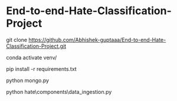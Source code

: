 # End-to-end-Hate-Classification-Project


git clone https://github.com/Abhishek-guptaaa/End-to-end-Hate-Classification-Project.git

conda activate venv/

pip install -r requirements.txt

python mongo.py

python hate\components\data_ingestion.py